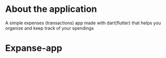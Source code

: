# About the application

A simple expenses (transactions) app made with dart(flutter) that helps you organize and keep track of your spendings
# Expanse-app
